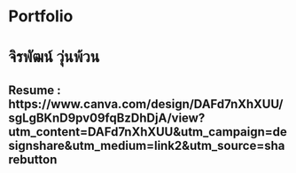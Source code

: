 # Portfolio
<h1>จิรพัฒน์ วุ่นพ้วน</h1>
<h2>Resume : https://www.canva.com/design/DAFd7nXhXUU/sgLgBKnD9pv09fqBzDhDjA/view?utm_content=DAFd7nXhXUU&utm_campaign=designshare&utm_medium=link2&utm_source=sharebutton</h2>
